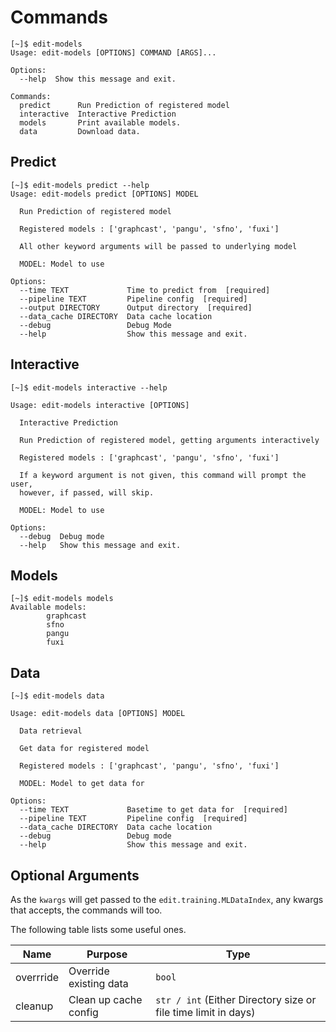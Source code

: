# Commands

```shell
[~]$ edit-models 
Usage: edit-models [OPTIONS] COMMAND [ARGS]...

Options:
  --help  Show this message and exit.

Commands:
  predict      Run Prediction of registered model
  interactive  Interactive Prediction
  models       Print available models.
  data         Download data.
```

## Predict

```shell
[~]$ edit-models predict --help
Usage: edit-models predict [OPTIONS] MODEL

  Run Prediction of registered model

  Registered models : ['graphcast', 'pangu', 'sfno', 'fuxi']

  All other keyword arguments will be passed to underlying model

  MODEL: Model to use

Options:
  --time TEXT             Time to predict from  [required]
  --pipeline TEXT         Pipeline config  [required]
  --output DIRECTORY      Output directory  [required]
  --data_cache DIRECTORY  Data cache location
  --debug                 Debug Mode
  --help                  Show this message and exit.
```

## Interactive

```shell
[~]$ edit-models interactive --help

Usage: edit-models interactive [OPTIONS]

  Interactive Prediction

  Run Prediction of registered model, getting arguments interactively

  Registered models : ['graphcast', 'pangu', 'sfno', 'fuxi']

  If a keyword argument is not given, this command will prompt the user,
  however, if passed, will skip.

  MODEL: Model to use

Options:
  --debug  Debug mode
  --help   Show this message and exit.

```

## Models

```shell
[~]$ edit-models models
Available models:
        graphcast
        sfno
        pangu
        fuxi
```

## Data

```shell
[~]$ edit-models data

Usage: edit-models data [OPTIONS] MODEL

  Data retrieval

  Get data for registered model

  Registered models : ['graphcast', 'pangu', 'sfno', 'fuxi']

  MODEL: Model to get data for

Options:
  --time TEXT             Basetime to get data for  [required]
  --pipeline TEXT         Pipeline config  [required]
  --data_cache DIRECTORY  Data cache location
  --debug                 Debug mode
  --help                  Show this message and exit.
```

## Optional Arguments

As the `kwargs` will get passed to the `edit.training.MLDataIndex`, any kwargs that accepts, the commands will too.

The following table lists some useful ones.

| Name | Purpose | Type |
| ---- | ------- | ---- |
| overrride | Override existing data | `bool` |
| cleanup | Clean up cache config | `str / int` (Either Directory size or file time limit in days) |
